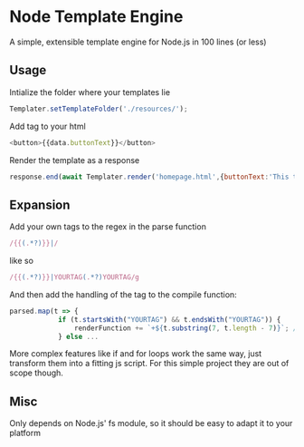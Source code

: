 # Node Template Engine
A simple, extensible template engine for Node.js in 100 lines (or less)

## Usage

Intialize the folder where your templates lie
```javascript
Templater.setTemplateFolder('./resources/');
```

Add tag to your html
```javascript
<button>{{data.buttonText}}</button>
```

Render the template as a response
```javascript
response.end(await Templater.render('homepage.html',{buttonText:'This text will be displayed on the button'}));
```


## Expansion

Add your own tags to the regex in the parse function
```javascript
/{{(.*?)}}|/
```

like so
```javascript
/{{(.*?)}}|YOURTAG(.*?)YOURTAG/g
```

And then add the handling of the tag to the compile function:
```javascript
parsed.map(t => {
            if (t.startsWith("YOURTAG") && t.endsWith("YOURTAG")) {
                renderFunction += `+${t.substring(7, t.length - 7)}`; //Cut of tags and add as executable code
            } else ...
```

More complex features like if and for loops work the same way, just transform them into a fitting js script.
For this simple project they are out of scope though.


## Misc
Only depends on Node.js' fs module, so it should be easy to adapt it to your platform
